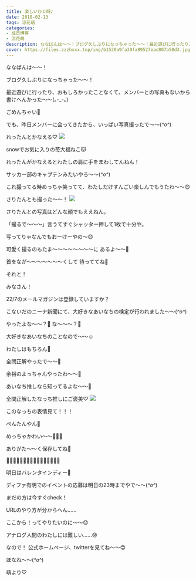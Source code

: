 ```yaml
---
title: 楽しいひと時♪
date: 2018-02-13
tags: 涼花萌
categories: 
- 成员博客
- 涼花萌
description: ななばんは～～！ブログ久しぶりになっちゃった～～！最近遊びに行ったり、おもしろかったことなくて、メンバーとの写真もないから書けへんかった～～(｡-_-｡)...
cover: https://files.zzzhxxx.top/img/b1530a9fa39fa89527eac807b50d3.jpg 
---
```






ななばんは～～！





ブログ久しぶりになっちゃった～～！








最近遊びに行ったり、おもしろかったことなくて、メンバーとの写真もないから書けへんかった～～(｡-_-｡)








ごめんちゃい💓







でも、昨日メンバーに会ってきたから、いっぱい写真撮ったで～～(*^o^*)










れったんとかなえる♡
![](https://files.zzzhxxx.top/img/b1530a9fa39fa89527eac807b50d3.jpg)







snowでお気に入りの苺大福ねこ🐱









れったんがかなえるとわたしの肩に手をまわしてんねん！





サッカー部のキャプテンみたいやろ〜〜(*^o^*)







これ撮ってる時めっちゃ笑ってて、わたしだけすんごい楽しんでもうたわ〜〜😊












さりたんとも撮った〜〜！
![](https://files.zzzhxxx.top/img/b1530a9fa39fa89527eac807b50d3-01.jpg)









さりたんとの写真はどんな顔でもええねん。




「撮るで〜〜〜」言うてすぐシャッター押して1枚で十分や。





写ってりゃなんでもおーけーやの〜😊




可愛く撮るのもたま〜〜〜〜〜〜〜〜に
あるよ〜〜🤗




首をなが〜〜〜〜〜〜〜くして
待っててね💓











それと！

みなさん！



22/7のメールマガジンは登録していますか？







こないだのニーナ新聞にて、大好きなあいなちの検定が行われました〜〜(*^o^*)





やったよな〜〜？👀
な〜〜〜？👀








大好きなあいなちのことなので〜〜☺️




わたしはもちろん😤





全問正解やったで〜〜🤗






余裕のよっちゃんやったわ〜〜💓



あいなち推しなら知ってるよな〜〜💓








全問正解したなっち推しにご褒美♡
![](https://files.zzzhxxx.top/img/b1530a9fa39fa89527eac807b50d3-02.jpg)






このなっちの表情見て！！！




ぺんたんやん🐧





めっちゃかわい〜〜💓💓💓







ありがた〜〜く保存してね🤗














💝🍫💝🍫💝🍫💝🍫💝🍫💝🍫💝🍫💝🍫



明日はバレンタインディー💝






ディファ有明でのイベントの応募は明日の23時までやで〜〜(*^o^*)




まだの方は今すぐcheck！








URLのやり方が分からへん……


ここから！ってやりたいのに〜〜😞





アナログ人間のわたしには難しい……😞






なので！
公式ホームページ、twitterを見てね〜〜😊









ほなね〜〜(*^o^*)




萌より♡


